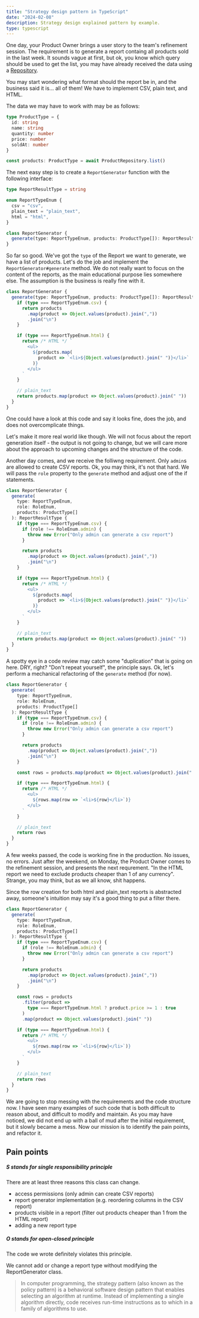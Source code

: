 ```yaml
---
title: "Strategy design pattern in TypeScript"
date: "2024-02-08"
description: Strategy design explained pattern by example.
type: typescript
---
```


One day, your Product Owner brings a user story to the team's refinement session.
The requirement is to generate a report containg all products sold in the last week.
It sounds vague at first, but ok, you know which query should be used to get the list, you may have already received the data using a [Repository](https://learn.microsoft.com/en-us/dotnet/architecture/microservices/microservice-ddd-cqrs-patterns/infrastructure-persistence-layer-design#the-repository-pattern).

You may start wondering what format should the report be in, and the business said it is... all of them!
We have to implement CSV, plain text, and HTML.

The data we may have to work with may be as follows:

```typescript
type ProductType = {
  id: string
  name: string
  quantity: number
  price: number
  soldAt: number
}

const products: ProductType = await ProductRepository.list()
```

The next easy step is to create a `ReportGenerator` function with the following interface:

```typescript
type ReportResultType = string

enum ReportTypeEnum {
  csv = "csv",
  plain_text = "plain_text",
  html = "html",
}

class ReportGenerator {
  generate(type: ReportTypeEnum, products: ProductType[]): ReportResultType {}
}
```

So far so good. We've got the `type` of the Report we want to generate, we have a list of products. Let's do the job and implement the `ReportGenerator#generate` method. We do not really want to focus on the content of the reports, as the main educational purpose lies somewhere else. The assumption is the business is really fine with it.

```typescript
class ReportGenerator {
  generate(type: ReportTypeEnum, products: ProductType[]): ReportResultType {
    if (type === ReportTypeEnum.csv) {
      return products
        .map(product => Object.values(product).join(","))
        .join("\n")
    }

    if (type === ReportTypeEnum.html) {
      return /* HTML */ `
        <ul>
          ${products.map(
            product => `<li>${Object.values(product).join(" ")}</li>`
          )}
        </ul>
      `
    }

    // plain_text
    return products.map(product => Object.values(product).join(" "))
  }
}
```

One could have a look at this code and say it looks fine, does the job, and does not overcomplicate things.

Let's make it more real world like though. We will not focus about the report generation itself - the output is not going to change, but we will care more about the approach to upcoming changes and the structure of the code.

Another day comes, and we receive the folliwng requirement. Only `admin`s are allowed to create CSV reports. Ok, you may think, it's not that hard. We will pass the `role` property to the `generate` method and adjust one of the if statements.

```typescript
class ReportGenerator {
  generate(
    type: ReportTypeEnum,
    role: RoleEnum,
    products: ProductType[]
  ): ReportResultType {
    if (type === ReportTypeEnum.csv) {
      if (role !== RoleEnum.admin) {
        throw new Error("Only admin can generate a csv report")
      }

      return products
        .map(product => Object.values(product).join(","))
        .join("\n")
    }

    if (type === ReportTypeEnum.html) {
      return /* HTML */ `
        <ul>
          ${products.map(
            product => `<li>${Object.values(product).join(" ")}</li>`
          )}
        </ul>
      `
    }

    // plain_text
    return products.map(product => Object.values(product).join(" "))
  }
}
```

A spotty eye in a code review may catch some "duplication" that is going on here. DRY, right? "Don't repeat yourself", the principle says. Ok, let's perform a mechanical refactoring of the `generate` method (for now).

```typescript
class ReportGenerator {
  generate(
    type: ReportTypeEnum,
    role: RoleEnum,
    products: ProductType[]
  ): ReportResultType {
    if (type === ReportTypeEnum.csv) {
      if (role !== RoleEnum.admin) {
        throw new Error("Only admin can generate a csv report")
      }

      return products
        .map(product => Object.values(product).join(","))
        .join("\n")
    }

    const rows = products.map(product => Object.values(product).join(" "))

    if (type === ReportTypeEnum.html) {
      return /* HTML */ `
        <ul>
          ${rows.map(row => `<li>${row}</li>`)}
        </ul>
      `
    }

    // plain_text
    return rows
  }
}
```

A few weeks passed, the code is working fine in the production. No issues, no errors. Just after the weekend, on Monday, the Product Owner comes to the refinement session, and presents the next requrement. "In the HTML report we need to exclude products cheaper than 1 of any currency". Strange, you may think, but as we all know, shit happens.

Since the row creation for both html and plain_text reports is abstracted away, someone's intuition may say it's a good thing to put a filter there.

```typescript
class ReportGenerator {
  generate(
    type: ReportTypeEnum,
    role: RoleEnum,
    products: ProductType[]
  ): ReportResultType {
    if (type === ReportTypeEnum.csv) {
      if (role !== RoleEnum.admin) {
        throw new Error("Only admin can generate a csv report")
      }

      return products
        .map(product => Object.values(product).join(","))
        .join("\n")
    }

    const rows = products
      .filter(product =>
        type === ReportTypeEnum.html ? product.price >= 1 : true
      )
      .map(product => Object.values(product).join(" "))

    if (type === ReportTypeEnum.html) {
      return /* HTML */ `
        <ul>
          ${rows.map(row => `<li>${row}</li>`)}
        </ul>
      `
    }

    // plain_text
    return rows
  }
}
```

We are going to stop messing with the requirements and the code structure now. I have seen many examples of such code that is both difficult to reason about, and difficult to modify and maintain.
As you may have noticed, we did not end up with a ball of mud after the initial requirement, but it slowly became a mess. Now our mission is to identify the pain points, and refactor it.

## Pain points

##### S stands for single responsibility principle

There are at least three reasons this class can change.

- access permissions (only admin can create CSV reports)
- report generator implementation (e.g. reordering columns in the CSV report)
- products visible in a report (filter out products cheaper than 1 from the HTML report)
- adding a new report type

##### O stands for open-closed principle

The code we wrote definitely violates this principle.

We cannot add or change a report type without modifying the ReportGenerator class.

> In computer programming, the strategy pattern (also known as the policy pattern) is a behavioral software design pattern that enables selecting an algorithm at runtime. Instead of implementing a single algorithm directly, code receives run-time instructions as to which in a family of algorithms to use.
